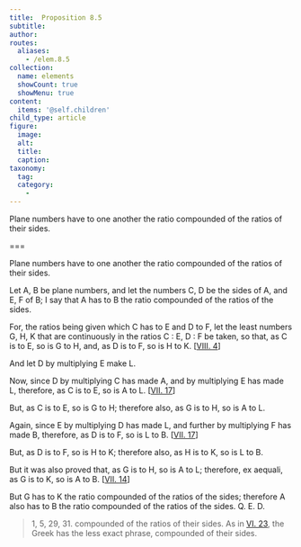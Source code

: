 ```yaml
---
title:  Proposition 8.5
subtitle: 
author:
routes:
  aliases:
    - /elem.8.5
collection:
  name: elements
  showCount: true
  showMenu: true
content:
  items: '@self.children'
child_type: article
figure:
  image:
  alt:
  title:
  caption:
taxonomy:
  tag:
  category:
    - 
---
```


<p>
       <hi rend="ital">Plane numbers have to one another the ratio compounded of the ratios of their sides.</hi>
      </p>

===

<p>
       <span class="ital">Plane numbers have to one another the ratio compounded of the ratios of their sides.</span>
      </p>

<p>Let <span class="ital">A</span>, <span class="ital">B</span> be plane numbers, and let the numbers <span class="ital">C</span>, <span class="ital">D</span> be the sides of <span class="ital">A</span>, and <span class="ital">E</span>, <span class="ital">F</span> of <span class="ital">B</span>; <lb n="5"/>I say that <span class="ital">A</span> has to <span class="ital">B</span> the ratio compounded of the ratios of the sides. 
      </p>

<p>For, the ratios being given which <span class="ital">C</span> has to <span class="ital">E</span> and <span class="ital">D</span> to <span class="ital">F</span>, let the least numbers <span class="ital">G</span>, <span class="ital">H</span>, <span class="ital">K</span> that are continuously <lb n="10"/>in the ratios <span class="ital">C</span> : <span class="ital">E</span>, <span class="ital">D</span> : <span class="ital">F</span> be taken, so that, <span class="center">as <span class="ital">C</span> is to <span class="ital">E</span>, so is <span class="ital">G</span> to <span class="ital">H</span>,</span> and, as <span class="ital">D</span> is to <span class="ital">F</span>, so is <span class="ital">H</span> to <span class="ital">K</span>. [<a href="/elem.8.4">VIII. 4</a>] </p>

<p>And let <span class="ital">D</span> by multiplying <span class="ital">E</span> make <span class="ital">L</span>. <lb n="15"/></p>

<p>Now, since <span class="ital">D</span> by multiplying <span class="ital">C</span> has made <span class="ital">A</span>, and by multiplying <span class="ital">E</span> has made <span class="ital">L</span>, therefore, as <span class="ital">C</span> is to <span class="ital">E</span>, so is <span class="ital">A</span> to <span class="ital">L</span>. [<a href="/elem.7.17">VII. 17</a>] </p>

<p>But, as <span class="ital">C</span> is to <span class="ital">E</span>, so is <span class="ital">G</span> to <span class="ital">H</span>; therefore also, as <span class="ital">G</span> is to <span class="ital">H</span>, so is <span class="ital">A</span> to <span class="ital">L</span>. <lb n="20"/></p>

<p>Again, since <span class="ital">E</span> by multiplying <span class="ital">D</span> has made <span class="ital">L</span>, and further by multiplying <span class="ital">F</span> has made <span class="ital">B</span>, therefore, as <span class="ital">D</span> is to <span class="ital">F</span>, so is <span class="ital">L</span> to <span class="ital">B</span>. [<a href="/elem.7.17">VII. 17</a>] </p>

<p>But, as <span class="ital">D</span> is to <span class="ital">F</span>, so is <span class="ital">H</span> to <span class="ital">K</span>; therefore also, as <span class="ital">H</span> is to <span class="ital">K</span>, so is <span class="ital">L</span> to <span class="ital">B</span>. <lb n="25"/></p>

<p>But it was also proved that, <span class="center">as <span class="ital">G</span> is to <span class="ital">H</span>, so is <span class="ital">A</span> to <span class="ital">L</span>;</span> therefore, <foreign lang="la">ex aequali</foreign>, <span class="center">as <span class="ital">G</span> is to <span class="ital">K</span>, so is <span class="ital">A</span> to <span class="ital">B</span>. [<a href="/elem.7.14">VII. 14</a>]</span>
      </p>

<p>But <span class="ital">G</span> has to <span class="ital">K</span> the ratio compounded of the ratios of the <lb n="30"/>sides; therefore <span class="ital">A</span> also has to <span class="ital">B</span> the ratio compounded of the ratios of the sides. Q. E. D.
<blockquote n="1, 5, 29, 31" class="crit" place="unspecified" anchored="yes">1, 5, 29, 31. <lemma from="ROOT" to="DITTO">compounded of the ratios of their sides.</lemma> As in <a href="/elem.6.23">VI. 23</a>, the Greek has the less exact phrase, <quote>compounded of their sides.</quote>
</blockquote></p>
